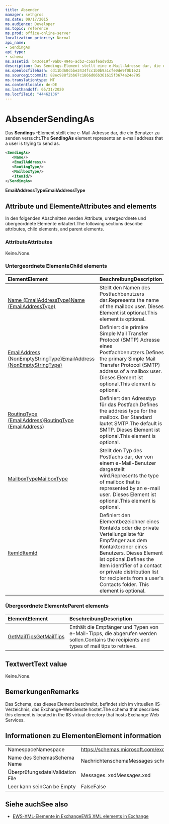 ```yaml
---
title: Absender
manager: sethgros
ms.date: 09/17/2015
ms.audience: Developer
ms.topic: reference
ms.prod: office-online-server
localization_priority: Normal
api_name:
- SendingAs
api_type:
- schema
ms.assetid: b43ce19f-9ab0-4946-acb2-c5aafead9d35
description: Das Sendings-Element stellt eine e-Mail-Adresse dar, die ein Benutzer zu senden versucht.
ms.openlocfilehash: cd11bd60cbbe3434fcc1b0b9a1cfe0de9f0b1e21
ms.sourcegitcommit: 88ec988f2bb67c1866d06b361615f3674a24e795
ms.translationtype: MT
ms.contentlocale: de-DE
ms.lasthandoff: 05/31/2020
ms.locfileid: "44462136"
---
```

# <a name="sendingas"></a><span data-ttu-id="ead34-103">Absender</span><span class="sxs-lookup"><span data-stu-id="ead34-103">SendingAs</span></span>

<span data-ttu-id="ead34-104">Das **Sendings** -Element stellt eine e-Mail-Adresse dar, die ein Benutzer zu senden versucht.</span><span class="sxs-lookup"><span data-stu-id="ead34-104">The **SendingAs** element represents an e-mail address that a user is trying to send as.</span></span> 
  
```XML
<SendingAs>
   <Name/>
   <EmailAddress/>
   <RoutingType/>
   <MailboxType/>
   <ItemId/>
</SendingAs>
```

 <span data-ttu-id="ead34-105">**EmailAddressType**</span><span class="sxs-lookup"><span data-stu-id="ead34-105">**EmailAddressType**</span></span>
## <a name="attributes-and-elements"></a><span data-ttu-id="ead34-106">Attribute und Elemente</span><span class="sxs-lookup"><span data-stu-id="ead34-106">Attributes and elements</span></span>

<span data-ttu-id="ead34-107">In den folgenden Abschnitten werden Attribute, untergeordnete und übergeordnete Elemente erläutert.</span><span class="sxs-lookup"><span data-stu-id="ead34-107">The following sections describe attributes, child elements, and parent elements.</span></span>
  
### <a name="attributes"></a><span data-ttu-id="ead34-108">Attribute</span><span class="sxs-lookup"><span data-stu-id="ead34-108">Attributes</span></span>

<span data-ttu-id="ead34-109">Keine.</span><span class="sxs-lookup"><span data-stu-id="ead34-109">None.</span></span>
  
### <a name="child-elements"></a><span data-ttu-id="ead34-110">Untergeordnete Elemente</span><span class="sxs-lookup"><span data-stu-id="ead34-110">Child elements</span></span>

|<span data-ttu-id="ead34-111">**Element**</span><span class="sxs-lookup"><span data-stu-id="ead34-111">**Element**</span></span>|<span data-ttu-id="ead34-112">**Beschreibung**</span><span class="sxs-lookup"><span data-stu-id="ead34-112">**Description**</span></span>|
|:-----|:-----|
|[<span data-ttu-id="ead34-113">Name (EmailAddressType)</span><span class="sxs-lookup"><span data-stu-id="ead34-113">Name (EmailAddressType)</span></span>](name-emailaddresstype.md) <br/> |<span data-ttu-id="ead34-114">Stellt den Namen des Postfachbenutzers dar.</span><span class="sxs-lookup"><span data-stu-id="ead34-114">Represents the name of the mailbox user.</span></span> <span data-ttu-id="ead34-115">Dieses Element ist optional.</span><span class="sxs-lookup"><span data-stu-id="ead34-115">This element is optional.</span></span>  <br/> |
|[<span data-ttu-id="ead34-116">EmailAddress (NonEmptyStringType)</span><span class="sxs-lookup"><span data-stu-id="ead34-116">EmailAddress (NonEmptyStringType)</span></span>](emailaddress-nonemptystringtype.md) <br/> |<span data-ttu-id="ead34-117">Definiert die primäre Simple Mail Transfer Protocol (SMTP) Adresse eines Postfachbenutzers.</span><span class="sxs-lookup"><span data-stu-id="ead34-117">Defines the primary Simple Mail Transfer Protocol (SMTP) address of a mailbox user.</span></span> <span data-ttu-id="ead34-118">Dieses Element ist optional.</span><span class="sxs-lookup"><span data-stu-id="ead34-118">This element is optional.</span></span>  <br/> |
|[<span data-ttu-id="ead34-119">RoutingType (EmailAddress)</span><span class="sxs-lookup"><span data-stu-id="ead34-119">RoutingType (EmailAddress)</span></span>](routingtype-emailaddress.md) <br/> |<span data-ttu-id="ead34-120">Definiert den Adresstyp für das Postfach.</span><span class="sxs-lookup"><span data-stu-id="ead34-120">Defines the address type for the mailbox.</span></span> <span data-ttu-id="ead34-121">Der Standard lautet SMTP.</span><span class="sxs-lookup"><span data-stu-id="ead34-121">The default is SMTP.</span></span> <span data-ttu-id="ead34-122">Dieses Element ist optional.</span><span class="sxs-lookup"><span data-stu-id="ead34-122">This element is optional.</span></span>  <br/> |
|[<span data-ttu-id="ead34-123">MailboxType</span><span class="sxs-lookup"><span data-stu-id="ead34-123">MailboxType</span></span>](mailboxtype.md) <br/> |<span data-ttu-id="ead34-124">Stellt den Typ des Postfachs dar, der von einem e-Mail-Benutzer dargestellt wird.</span><span class="sxs-lookup"><span data-stu-id="ead34-124">Represents the type of mailbox that is represented by an e-mail user.</span></span> <span data-ttu-id="ead34-125">Dieses Element ist optional.</span><span class="sxs-lookup"><span data-stu-id="ead34-125">This element is optional.</span></span>  <br/> |
|[<span data-ttu-id="ead34-126">ItemId</span><span class="sxs-lookup"><span data-stu-id="ead34-126">ItemId</span></span>](itemid.md) <br/> |<span data-ttu-id="ead34-p105">Definiert den Elementbezeichner eines Kontakts oder die private Verteilungsliste für Empfänger aus dem Kontaktordner eines Benutzers. Dieses Element ist optional.</span><span class="sxs-lookup"><span data-stu-id="ead34-p105">Defines the item identifier of a contact or private distribution list for recipients from a user's Contacts folder. This element is optional.</span></span>  <br/> |
   
### <a name="parent-elements"></a><span data-ttu-id="ead34-129">Übergeordnete Elemente</span><span class="sxs-lookup"><span data-stu-id="ead34-129">Parent elements</span></span>

|<span data-ttu-id="ead34-130">**Element**</span><span class="sxs-lookup"><span data-stu-id="ead34-130">**Element**</span></span>|<span data-ttu-id="ead34-131">**Beschreibung**</span><span class="sxs-lookup"><span data-stu-id="ead34-131">**Description**</span></span>|
|:-----|:-----|
|[<span data-ttu-id="ead34-132">GetMailTips</span><span class="sxs-lookup"><span data-stu-id="ead34-132">GetMailTips</span></span>](getmailtips.md) <br/> |<span data-ttu-id="ead34-133">Enthält die Empfänger und Typen von e-Mail-Tipps, die abgerufen werden sollen.</span><span class="sxs-lookup"><span data-stu-id="ead34-133">Contains the recipients and types of mail tips to retrieve.</span></span>  <br/> |
   
## <a name="text-value"></a><span data-ttu-id="ead34-134">Textwert</span><span class="sxs-lookup"><span data-stu-id="ead34-134">Text value</span></span>

<span data-ttu-id="ead34-135">Keine.</span><span class="sxs-lookup"><span data-stu-id="ead34-135">None.</span></span>
  
## <a name="remarks"></a><span data-ttu-id="ead34-136">Bemerkungen</span><span class="sxs-lookup"><span data-stu-id="ead34-136">Remarks</span></span>

<span data-ttu-id="ead34-137">Das Schema, das dieses Element beschreibt, befindet sich im virtuellen IIS-Verzeichnis, das Exchange-Webdienste hostet.</span><span class="sxs-lookup"><span data-stu-id="ead34-137">The schema that describes this element is located in the IIS virtual directory that hosts Exchange Web Services.</span></span>
  
## <a name="element-information"></a><span data-ttu-id="ead34-138">Informationen zu Elementen</span><span class="sxs-lookup"><span data-stu-id="ead34-138">Element information</span></span>

|||
|:-----|:-----|
|<span data-ttu-id="ead34-139">Namespace</span><span class="sxs-lookup"><span data-stu-id="ead34-139">Namespace</span></span>  <br/> |https://schemas.microsoft.com/exchange/services/2006/messages  <br/> |
|<span data-ttu-id="ead34-140">Name des Schemas</span><span class="sxs-lookup"><span data-stu-id="ead34-140">Schema Name</span></span>  <br/> |<span data-ttu-id="ead34-141">Nachrichtenschema</span><span class="sxs-lookup"><span data-stu-id="ead34-141">Messages schema</span></span>  <br/> |
|<span data-ttu-id="ead34-142">Überprüfungsdatei</span><span class="sxs-lookup"><span data-stu-id="ead34-142">Validation File</span></span>  <br/> |<span data-ttu-id="ead34-143">Messages. xsd</span><span class="sxs-lookup"><span data-stu-id="ead34-143">Messages.xsd</span></span>  <br/> |
|<span data-ttu-id="ead34-144">Leer kann sein</span><span class="sxs-lookup"><span data-stu-id="ead34-144">Can be Empty</span></span>  <br/> |<span data-ttu-id="ead34-145">False</span><span class="sxs-lookup"><span data-stu-id="ead34-145">False</span></span>  <br/> |
   
## <a name="see-also"></a><span data-ttu-id="ead34-146">Siehe auch</span><span class="sxs-lookup"><span data-stu-id="ead34-146">See also</span></span>



- [<span data-ttu-id="ead34-147">EWS-XML-Elemente in Exchange</span><span class="sxs-lookup"><span data-stu-id="ead34-147">EWS XML elements in Exchange</span></span>](ews-xml-elements-in-exchange.md)

